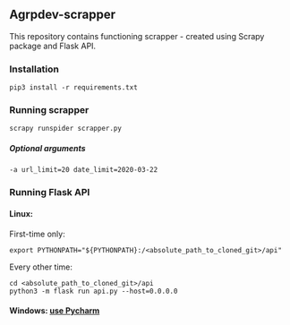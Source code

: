 ## Agrpdev-scrapper
This repository contains functioning scrapper - created using Scrapy package and Flask API.
### Installation
```shell
pip3 install -r requirements.txt
```
### Running scrapper
```shell
scrapy runspider scrapper.py
```
##### Optional arguments  
```shell
-a url_limit=20 date_limit=2020-03-22
```
### Running Flask API
#### Linux:
First-time only:
```shell
export PYTHONPATH="${PYTHONPATH}:/<absolute_path_to_cloned_git>/api"
```
Every other time:
```shell
cd <absolute_path_to_cloned_git>/api
python3 -m flask run api.py --host=0.0.0.0
```
#### Windows: [use Pycharm](https://www.jetbrains.com/help/pycharm/creating-flask-project.html)
